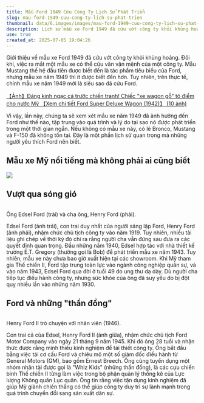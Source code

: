 ```yaml
---
title: Mẫu Ford 1949 Cứu Công Ty Lịch Sử Phát Triển
slug: mau-ford-1949-cuu-cong-ty-lich-su-phat-trien
thumbnail: data/6.images/images/mau-ford-1949-cuu-cong-ty-lich-su-phat-trien.webp
description: Lịch sử mẫu xe Ford 1949 đã cứu vớt công ty khỏi khủng hoảng.
use: true
created_at: 2025-07-05 19:04:26
---
```


Giới thiệu về mẫu xe Ford 1949 đã cứu vớt công ty khỏi khủng hoảng. Đôi khi, việc ra mắt một mẫu xe có thể cứu vãn vận mệnh của một công ty. Mẫu Mustang thế hệ đầu tiên được biết đến là tác phẩm tiêu biểu của Ford, nhưng mẫu xe năm 1949 thì ít được biết đến hơn. Tuy nhiên, trên thực tế, chính mẫu xe năm 1949 mới là siêu sao đã cứu Ford.

[【Ảnh】Đáng kinh ngạc cả trước chiến tranh! Chiếc "xe wagon gỗ" tô điểm cho nước Mỹ 【Xem chi tiết Ford Super Deluxe Wagon (1942)】 (10 ảnh)](https://www.autocar.jp/photo/1152361)

Vì vậy, lần này, chúng ta sẽ xem xét mẫu xe năm 1949 đã ảnh hưởng đến Ford như thế nào, tập trung vào quá trình và lý do tại sao nó được phát triển trong một thời gian ngắn. Nếu không có mẫu xe này, có lẽ Bronco, Mustang và F-150 đã không tồn tại. Đây là một phần lịch sử quan trọng mà những người yêu thích Ford nên biết.

## Mẫu xe Mỹ nổi tiếng mà không phải ai cũng biết

![](/images/20250705-01152361-autocar-000-1-view.webp)

## Vượt qua sóng gió

![]()

Ông Edsel Ford (trái) và cha ông, Henry Ford (phải).

Edsel Ford (ảnh trái), con trai duy nhất của người sáng lập Ford, Henry Ford (ảnh phải), nhậm chức chủ tịch công ty vào năm 1919. Tuy nhiên, nhiều tài liệu ghi chép về thời kỳ đó chỉ ra rằng người cha vẫn đứng sau đưa ra các quyết định quan trọng. Đầu những năm 1940, Edsel hợp tác với nhà thiết kế trưởng E.T. Gregory (thường gọi là Bob) để phát triển mẫu xe năm 1943. Tuy nhiên, mẫu xe này chưa bao giờ xuất hiện tại các showroom. Khi Mỹ tham gia Thế chiến II, Ford tập trung toàn lực vào ngành công nghiệp quân sự, và vào năm 1943, Edsel Ford qua đời ở tuổi 49 do ung thư dạ dày. Dù người cha tiếp tục điều hành công ty, nhưng sức khỏe của ông đã suy yếu do bị đột quỵ nhiều lần vào những năm 1930.

## Ford và những "thần đồng"

![]()

Henry Ford II trò chuyện với nhân viên (1946).

Con trai cả của Edsel, Henry Ford II (ảnh giữa), nhậm chức chủ tịch Ford Motor Company vào ngày 21 tháng 9 năm 1945. Khi đó ông 28 tuổi và nhận thức được rằng mình thiếu kinh nghiệm để tái thiết công ty. Ông bắt đầu bằng việc tái cơ cấu Ford và chiêu mộ một số giám đốc điều hành từ General Motors (GM), bao gồm Ernest Breech. Ông cũng tuyển dụng một nhóm nhân tài được gọi là "Whiz Kids" (những thần đồng), là các cựu chiến binh Thế chiến II từng làm việc trong bộ phận quản lý thống kê của Lực lượng Không quân Lục quân. Ông tin rằng việc tận dụng kinh nghiệm đã giúp Mỹ giành chiến thắng có thể giúp công ty duy trì sự lành mạnh trong quá trình chuyển đổi sang sản xuất dân sự.